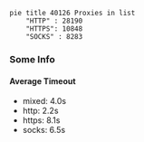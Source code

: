 
```mermaid
pie title 40126 Proxies in list
    "HTTP" : 28190
    "HTTPS": 10848
    "SOCKS" : 8283
```

### Some Info
#### Average Timeout

- mixed: 4.0s
- http: 2.2s
- https: 8.1s
- socks: 6.5s
